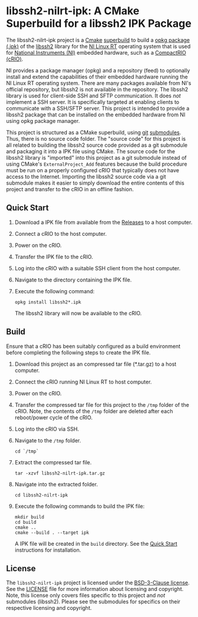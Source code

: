 # libssh2-nilrt-ipk: A CMake Superbuild for a libssh2 IPK Package

The libssh2-nilrt-ipk project is a [Cmake](https://cmake.org/) [superbuild](https://blog.kitware.com/cmake-superbuilds-git-submodules/) to build a [opkg package (.ipk)](https://openwrt.org/docs/guide-user/additional-software/opkg) of the [libssh2](https://www.libssh2.org) library for the [NI Linux RT](http://www.ni.com/en-us/innovations/white-papers/13/introduction-to-ni-linux-real-time.html) operating system that is used for [National Instruments (NI)](https://www.ni.com) embedded hardware, such as a [CompactRIO (cRIO)](http://www.ni.com/en-us/shop/compactrio.html).

NI provides a package manager (opkg) and a repository (feed) to optionally install and extend the capabilities of their embedded hardware running the NI Linux RT operating system. There are many packages available from NI's official repository, but libssh2 is not available in the repository. The libssh2 library is used for client-side SSH and SFTP communication. It does _not_ implement a SSH server. It is specifically targeted at enabling clients to communicate with a SSH/SFTP server. This project is intended to provide a libssh2 package that can be installed on the embedded hardware from NI using opkg package manager.

This project is structured as a CMake superbuild, using [git](https://git-scm.com/) [submodules](https://git-scm.com/book/en/v2/Git-Tools-Submodules). Thus, there is no source code folder. The "source code" for this project is all related to building the libssh2 source code provided as a git submodule and packaging it into a IPK file using CMake. The source code for the libssh2 library is "imported" into this project as a git submodule instead of using CMake's `ExternalProject_Add` features because the build procedure must be run on a properly configured cRIO that typically does not have access to the Internet. Importing the libssh2 source code via a git submodule makes it easier to simply download the entire contents of this project and transfer to the cRIO in an offline fashion.

## Quick Start

1. Download a IPK file from available from the [Releases](https://github.com/fieldrndservices/libssh2-nilrt-ipk/releases) to a host computer.
2. Connect a cRIO to the host computer.
3. Power on the cRIO.
4. Transfer the IPK file to the cRIO.
5. Log into the cRIO with a suitable SSH client from the host computer.
6. Navigate to the directory containing the IPK file.
7. Execute the following command:

   ```
   opkg install libssh2*.ipk
   ```

   The libssh2 library will now be available to the cRIO.
   
## Build

Ensure that a cRIO has been suitably configured as a build environment before completing the following steps to create the IPK file.

1. Download this project as an compressed tar file (*.tar.gz) to a host computer.
2. Connect the cRIO running NI Linux RT to host computer.
3. Power on the cRIO.
4. Transfer the compressed tar file for this project to the `/tmp` folder of the cRIO. Note, the contents of the `/tmp` folder are deleted after each reboot/power cycle of the cRIO.
5. Log into the cRIO via SSH.
6. Navigate to the `/tmp` folder.

   ```
   cd `/tmp`
   ```

7. Extract the compressed tar file.

   ```
   tar -xzvf libssh2-nilrt-ipk.tar.gz
   ```
   
8. Navigate into the extracted folder.

   ```
   cd libssh2-nilrt-ipk
   ```

9. Execute the following commands to build the IPK file:

   ```
   mkdir build
   cd build
   cmake ..
   cmake --build . --target ipk
   ```

   A IPK file will be created in the `build` directory. See the [Quick Start](#quick-start) instructions for installation.

## License

The `libssh2-nilrt-ipk` project is licensed under the [BSD-3-Clause license](https://opensource.org/licenses/BSD-3-Clause). See the [LICENSE](https://github.com/fieldrndservices/libssh2-nilrt-ipk/blob/master/LICENSE) file for more information about licensing and copyright. Note, this license only covers files specific to this project and _not_ submodules (libssh2). Please see the submodules for specifics on their respective licensing and copyright.
